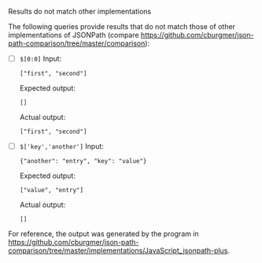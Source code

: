 Results do not match other implementations

The following queries provide results that do not match those of other implementations of JSONPath
(compare https://github.com/cburgmer/json-path-comparison/tree/master/comparison):

- [ ] `$[0:0]`
  Input:
  ```
  ["first", "second"]
  ```
  Expected output:
  ```
  []
  ```
  Actual output:
  ```
  ["first", "second"]
  ```

- [ ] `$['key','another']`
  Input:
  ```
  {"another": "entry", "key": "value"}
  ```
  Expected output:
  ```
  ["value", "entry"]
  ```
  Actual output:
  ```
  []
  ```


For reference, the output was generated by the program in https://github.com/cburgmer/json-path-comparison/tree/master/implementations/JavaScript_jsonpath-plus.
